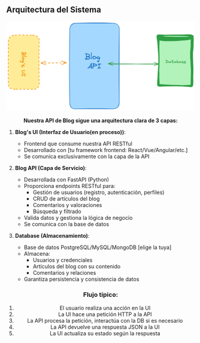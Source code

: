 ## Arquitectura del Sistema

<div align="center">
  <img src="image.png" alt="Diagrama de arquitectura">
</div>

<div align="center">

**Nuestra API de Blog sigue una arquitectura clara de 3 capas:**

</div>

1. **Blog's UI (Interfaz de Usuario(en proceso))**: 
   - Frontend que consume nuestra API RESTful
   - Desarrollado con [tu framework frontend: React/Vue/Angular/etc.]
   - Se comunica exclusivamente con la capa de la API

2. **Blog API (Capa de Servicio)**:
   - Desarrollada con FastAPI (Python)
   - Proporciona endpoints RESTful para:
     - Gestión de usuarios (registro, autenticación, perfiles)
     - CRUD de artículos del blog
     - Comentarios y valoraciones
     - Búsqueda y filtrado
   - Valida datos y gestiona la lógica de negocio
   - Se comunica con la base de datos

3. **Database (Almacenamiento)**:
   - Base de datos PostgreSQL/MySQL/MongoDB [elige la tuya]
   - Almacena:
     - Usuarios y credenciales
     - Artículos del blog con su contenido
     - Comentarios y relaciones
   - Garantiza persistencia y consistencia de datos

<div align="center">

### Flujo típico:
1. El usuario realiza una acción en la UI  
2. La UI hace una petición HTTP a la API  
3. La API procesa la petición, interactúa con la DB si es necesario  
4. La API devuelve una respuesta JSON a la UI  
5. La UI actualiza su estado según la respuesta  

</div>